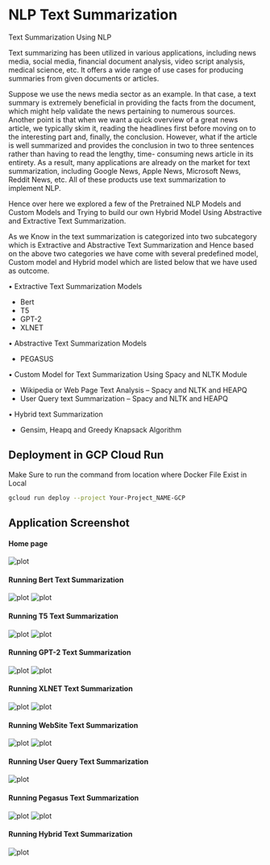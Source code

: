 # NLP Text Summarization

Text Summarization Using NLP

Text summarizing has been utilized in various applications, including news media, social media, financial document analysis, video script analysis, medical science, etc. It offers a wide range of use cases for producing summaries from given documents or articles.

Suppose we use the news media sector as an example. In that case, a text summary is extremely beneficial in providing the facts from the document, which might help validate the news pertaining to numerous sources. Another point is that when we want a quick overview of a great news article, we typically skim it, reading the headlines first before moving on to the interesting part and, finally, the conclusion. However, what if the article is well summarized and provides the conclusion in two to three sentences rather than having to read the lengthy, time- consuming news article in its entirety. As a result, many applications are already on the market for text summarization, including Google News, Apple News, Microsoft News, Reddit News, etc. All of these products use text summarization to implement NLP.

Hence over here we explored a few of the Pretrained NLP Models and Custom Models and Trying to build our own Hybrid Model Using Abstractive and Extractive Text Summarization.

As we Know in the text summarization is categorized into two subcategory which is Extractive and Abstractive Text Summarization and Hence based on the above two categories we have come with several predefined model, Custom model and Hybrid model which are listed below that we have used as outcome.

•	Extractive Text Summarization Models
-	Bert
-	T5
-	GPT-2
-	XLNET

•	Abstractive Text Summarization Models
-	PEGASUS

•	Custom Model for Text Summarization Using Spacy and NLTK Module
-	Wikipedia or Web Page Text Analysis – Spacy and NLTK and HEAPQ
-	User Query text Summarization – Spacy and NLTK and HEAPQ

•	Hybrid text Summarization
-	Gensim, Heapq and Greedy Knapsack Algorithm  

## Deployment in GCP Cloud Run

Make Sure to run the command from location where Docker File Exist in Local

```sh
gcloud run deploy --project Your-Project_NAME-GCP
```

## Application Screenshot

#### Home page
![plot](./images/image1.jpeg)

#### Running Bert Text Summarization
![plot](./images/image2.jpeg)
![plot](./images/image3.jpeg)

#### Running T5 Text Summarization
![plot](./images/image4.jpeg)
![plot](./images/image5.jpeg)

#### Running GPT-2 Text Summarization
![plot](./images/image6.jpeg)
![plot](./images/image7.jpeg)

#### Running XLNET Text Summarization
![plot](./images/image8.jpeg)
![plot](./images/image9.jpeg)

#### Running WebSite Text Summarization
![plot](./images/image10.jpeg)
![plot](./images/image11.jpeg)

#### Running User Query Text Summarization
![plot](./images/image12.jpeg)

#### Running Pegasus Text Summarization
![plot](./images/image13.jpeg)
![plot](./images/image14.jpeg)

#### Running Hybrid Text Summarization
![plot](./images/image15.jpeg)
